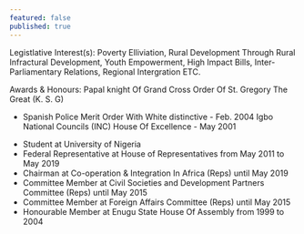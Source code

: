 ```yaml
---
featured: false
published: true
---
```

Legistlative Interest(s): Poverty Elliviation, Rural Development Through Rural Infractural Development, Youth Empowerment, High Impact Bills, Inter-Parliamentary Relations, Regional Intergration ETC.

Awards & Honours: Papal knight Of Grand Cross Order Of St. Gregory The Great (K. S. G)
- Spanish Police Merit Order With White distinctive - Feb. 2004
Igbo National Councils (INC) House Of Excellence - May 2001

* Student at University of Nigeria
* Federal Representative at House of Representatives from May 2011 to May 2019
* Chairman at Co-operation & Integration In Africa (Reps) until May 2019
* Committee Member at Civil Societies and Development Partners Committee (Reps) until May 2015
* Committee Member at Foreign Affairs Committee (Reps) until May 2015
* Honourable Member at Enugu State House Of Assembly from 1999 to 2004

